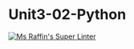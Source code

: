 # Unit3-02-Python
[![Ms Raffin's Super Linter](https://github.com/ICS3U-Programming-Xiaohan-T/Unit3-02-Python/workflows/Mr%20Coxall's%20Super%20Linter/badge.svg)](https://github.com/ICS3U-Programming-Xiaohan-T/Unit3-02-Python/actions/)
